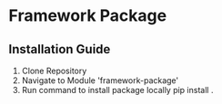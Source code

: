 # Framework Package

## Installation Guide

1. Clone Repository
2. Navigate to Module 'framework-package'
3. Run command to install package locally
   pip install .
